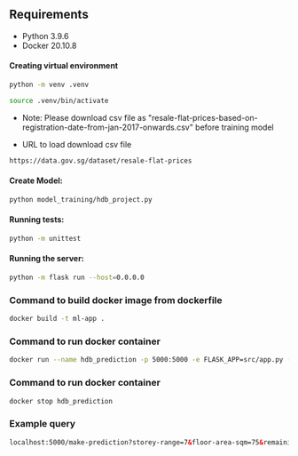 ## Requirements

* Python 3.9.6
* Docker 20.10.8


#### Creating virtual environment
```bash
python -m venv .venv
```

```bash
source .venv/bin/activate
```

* Note: Please download csv file as "resale-flat-prices-based-on-registration-date-from-jan-2017-onwards.csv" before training model

* URL to load download csv file
```html
https://data.gov.sg/dataset/resale-flat-prices
```

#### Create Model:
```bash
python model_training/hdb_project.py
```

#### Running tests:

```bash
python -m unittest
```

#### Running the server:
```bash
python -m flask run --host=0.0.0.0
```

### Command to build docker image from dockerfile
```bash
docker build -t ml-app .
```

### Command to run docker container
```bash
docker run --name hdb_prediction -p 5000:5000 -e FLASK_APP=src/app.py -e PYTHONPATH=/app/src ml-app
```

### Command to run docker container
```bash
docker stop hdb_prediction
```

### Example query
```html
localhost:5000/make-prediction?storey-range=7&floor-area-sqm=75&remaining-lease=64&town=PUNGGOL
```